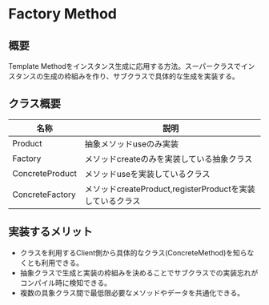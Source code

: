 # Factory Method


## 概要
Template Methodをインスタンス生成に応用する方法。スーパークラスでインスタンスの生成の枠組みを作り、サブクラスで具体的な生成を実装する。

## クラス概要
|  名称 |  説明  |
| ---- | ---- |
|  Product|  抽象メソッドuseのみ実装  |
|  Factory  | メソッドcreateのみを実装している抽象クラス  | 
|  ConcreteProduct | メソッドuseを実装しているクラス  | 
|  ConcreteFactory  |  メソッドcreateProduct,registerProductを実装しているクラス  | 

## 実装するメリット

* クラスを利用するClient側から具体的なクラス(ConcreteMethod)を知らなくとも利用できる。
* 抽象クラスで生成と実装の枠組みを決めることでサブクラスでの実装忘れがコンパイル時に検知できる。
* 複数の具象クラス間で最低限必要なメソッドやデータを共通化できる。
